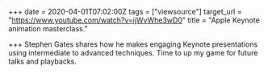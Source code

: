 +++
date = 2020-04-01T07:02:00Z
tags = ["viewsource"]
target_url = "https://www.youtube.com/watch?v=ijWvWhe3wD0"
title = "Apple Keynote animation masterclass."

+++
Stephen Gates shares how he makes engaging Keynote presentations using intermediate to advanced techniques. Time to up my game for future talks and playbacks.